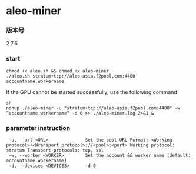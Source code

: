 #  aleo-miner

### 版本号

2.7.6

### start

```
chmod +x aleo.sh && chmod +x aleo-miner
./aleo.sh stratum+tcp://aleo-asia.f2pool.com:4400 accountname.workername
```

If the GPU cannot be started successfully, use the following command

```
sh
nohup ./aleo-miner -u "stratum+tcp://aleo-asia.f2pool.com:4400" -w “accountname.workername“ -d 0 >> ./aleo-miner.log 2>&1 &
```

### parameter instruction

```
 -u, --url <URL>              Set the pool URL Format: <Working protocol>+<Wransport protocol>://<pool>:<port> Working protocol: stratum Transport protocols: tcp, ssl
 -w, --worker <WORKER>        Set the account && worker name [default: accountname.workername]
 -d, --devices <DEVICES>      -d 0
```
